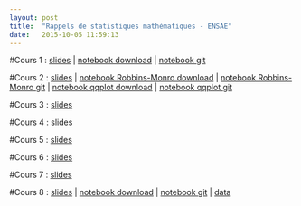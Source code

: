 ```yaml
---
layout: post
title:  "Rappels de statistiques mathématiques - ENSAE"
date:   2015-10-05 11:59:13
---
```

#Cours 1 : [slides](/assets/cours1_ensae_2015.pdf) | [notebook download](/assets/cdf_empirique.ipynb) | [notebook git](https://github.com/lecueguillaume/notebooks_python/blob/master/cdf_empirique.ipynb)

#Cours 2 : [slides](/assets/cours2_ensae_2015.pdf) | [notebook Robbins-Monro download](/assets/rm_quantile.ipynb) | [notebook Robbins-Monro git](https://github.com/lecueguillaume/notebooks_python/blob/master/box_qqplots.ipynb) | [notebook qqplot download](/assets/rm_quantile.ipynb) | [notebook qqplot git](https://github.com/lecueguillaume/notebooks_python/blob/master/box_qqplots.ipynb)

#Cours 3 : [slides](/assets/cours3_ensae_2015.pdf)

#Cours 4 : [slides](/assets/cours4_ensae_2015.pdf)

#Cours 5 : [slides](/assets/cours5_ensae_2015.pdf)

#Cours 6 : [slides](/assets/cours6_ensae_2015.pdf)

#Cours 7 : [slides](/assets/cours7_ensae_2015.pdf)

#Cours 8 : [slides](/assets/cours8_ensae_2015.pdf) | [notebook download](/assets/linear_regression.ipynb) | [notebook git](https://github.com/lecueguillaume/notebooks_python/blob/master/linear_regression.ipynb) | [data](/assets/data_png_nb_reg_lin.zip)


